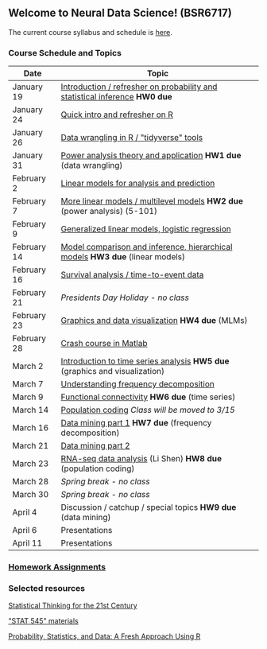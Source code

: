 ## Welcome to Neural Data Science! (BSR6717)

The current course syllabus and schedule is [here](./neural_data_science_syllabus_20211207.pdf).

### Course Schedule and Topics

| Date | Topic |
| --- | --- |
| January 19	| [Introduction / refresher on probability and statistical inference](./20220119.md) **HW0 due** |
| January 24	| [Quick intro and refresher on R](./20220124.md) |
| January 26	| [Data wrangling in R / "tidyverse" tools](./20220126.md) |
| January 31	| [Power analysis theory and application](./20220131.md) **HW1 due** (data wrangling) |
| February 2	| [Linear models for analysis and prediction](./20220202.md) |
| February 7	| [More linear models / multilevel models](./20220202.md) **HW2 due** (power analysis) (5-101) |
| February 9	| [Generalized linear models, logistic regression](./20220209.md) |
| February 14	| [Model comparison and inference, hierarchical models](./20220214.md) **HW3 due** (linear models) |
| February 16	| [Survival analysis / time-to-event data](./20220216.md) |
| February 21	| _Presidents Day Holiday - no class_ |
| February 23	| [Graphics and data visualization](./20220223.md) **HW4 due** (MLMs) |
| February 28	| [Crash course in Matlab](./20220228.md)|
| March 2	| [Introduction to time series analysis](./20220302.md) **HW5 due** (graphics and visualization) |
| March 7	| [Understanding frequency decomposition](./20220307.md) |
| March 9	| [Functional connectivity](./20220309.md) **HW6 due** (time series) |
| March 14	| [Population coding](./20220314.md) *Class will be moved to 3/15*|
| March 16	| [Data mining part 1](./20220316.md) **HW7 due** (frequency decomposition) |
| March 21	| [Data mining part 2](./20220316.md) |
| March 23	| [RNA-seq data analysis](./20220323.md) (Li Shen) **HW8 due** (population coding) |
| March 28	| _Spring break - no class_ |
| March 30	| _Spring break - no class_ |
| April 4		| Discussion / catchup / special topics **HW9 due** (data mining) |
| April 6		| Presentations |
| April 11	| Presentations |

### [Homework Assignments](./homeworks.md) 

### Selected resources

[Statistical Thinking for the 21st Century](https://statsthinking21.org)

["STAT 545" materials](https://stat545.com/)

[Probability, Statistics, and Data: A Fresh Approach Using R](https://mathstat.slu.edu/~speegle/_book/preface.html)
